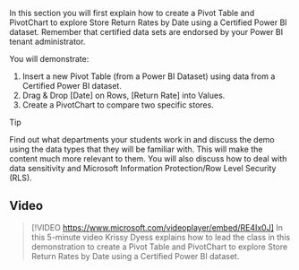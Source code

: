In this section you will first explain how to create a Pivot Table and PivotChart to explore Store Return Rates by Date using a Certified Power BI dataset. Remember that certified data sets are endorsed by your Power BI tenant administrator.

You will demonstrate:
1. Insert a new Pivot Table (from a Power BI Dataset) using data from a Certified Power BI dataset.
1. Drag & Drop [Date] on Rows, [Return Rate] into Values.
1. Create a PivotChart to compare two specific stores.


> [!TIP]
> Find out what departments your students work in and discuss the demo using the data types that they will be familiar with. This will make the content much more relevant to them.
> You will also discuss how to deal with data sensitivity and Microsoft Information Protection/Row Level Security (RLS). 

## Video
> [!VIDEO https://www.microsoft.com/videoplayer/embed/RE4Ix0J] 
> In this 5-minute video Krissy Dyess explains how to lead the class in this demonstration to create a Pivot Table and PivotChart to explore Store Return Rates by Date using a Certified Power BI dataset. 
